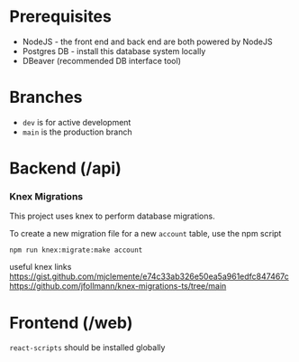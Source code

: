 # Prerequisites
- NodeJS - the front end and back end are both powered by NodeJS
- Postgres DB - install this database system locally
- DBeaver (recommended DB interface tool)

# Branches
- `dev` is for active development
- `main` is the production branch


# Backend (/api)


### Knex Migrations
This project uses knex to perform database migrations.

To create a new migration file for a new `account` table, use the npm script

```
npm run knex:migrate:make account
```

useful knex links
https://gist.github.com/mjclemente/e74c33ab326e50ea5a961edfc847467c
https://github.com/jfollmann/knex-migrations-ts/tree/main




# Frontend (/web)
`react-scripts` should be installed globally 
